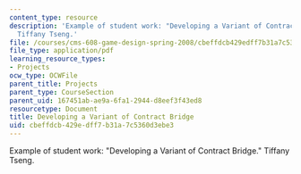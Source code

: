 ```yaml
---
content_type: resource
description: 'Example of student work: "Developing a Variant of Contract Bridge."
  Tiffany Tseng.'
file: /courses/cms-608-game-design-spring-2008/cbeffdcb429edff7b31a7c5360d3ebe3_tseng2.pdf
file_type: application/pdf
learning_resource_types:
- Projects
ocw_type: OCWFile
parent_title: Projects
parent_type: CourseSection
parent_uid: 167451ab-ae9a-6fa1-2944-d8eef3f43ed8
resourcetype: Document
title: Developing a Variant of Contract Bridge
uid: cbeffdcb-429e-dff7-b31a-7c5360d3ebe3
---
```

Example of student work: "Developing a Variant of Contract Bridge." Tiffany Tseng.

